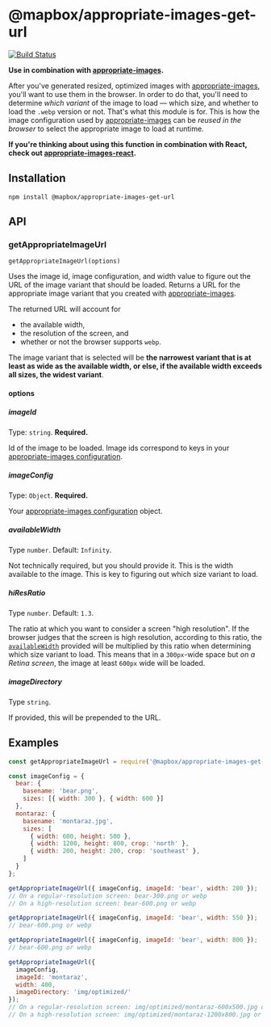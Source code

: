 # @mapbox/appropriate-images-get-url

[![Build Status](https://travis-ci.com/mapbox/appropriate-images-get-url.svg?branch=main)](https://travis-ci.com/mapbox/appropriate-images-get-url)

**Use in combination with [appropriate-images].**

After you've generated resized, optimized images with [appropriate-images], you'll want to use them in the browser.
In order to do that, you'll need to determine *which variant* of the image to load — which size, and whether to load the `.webp` version or not.
That's what this module is for.
This is how the image configuration used by [appropriate-images] can be *reused in the browser* to select the appropriate image to load at runtime.

**If you're thinking about using this function in combination with React, check out [appropriate-images-react](https://github.com/mapbox/appropriate-images-react).**

## Installation

```
npm install @mapbox/appropriate-images-get-url
```

## API

### getAppropriateImageUrl

`getAppropriateImageUrl(options)`

Uses the image id, image configuration, and width value to figure out the URL of the image variant that should be loaded.
Returns a URL for the appropriate image variant that you created with [appropriate-images].

The returned URL will account for

- the available width,
- the resolution of the screen, and
- whether or not the browser supports `webp`.

The image variant that is selected will be **the narrowest variant that is at least as wide as the available width, or else, if the available width exceeds all sizes, the widest variant**.

#### options

##### imageId

Type: `string`.
**Required.**

Id of the image to be loaded.
Image ids correspond to keys in your [appropriate-images configuration].

##### imageConfig

Type: `Object`.
**Required.**

Your [appropriate-images configuration] object.

##### availableWidth

Type `number`.
Default: `Infinity`.

Not technically required, but you should provide it.
This is the width available to the image.
This is key to figuring out which size variant to load.

##### hiResRatio

Type `number`.
Default: `1.3`.

The ratio at which you want to consider a screen "high resolution".
If the browser judges that the screen is high resolution, according to this ratio, the [`availableWidth`] provided will be multiplied by this ratio when determining which size variant to load.
This means that in a `300px`-wide space but *on a Retina screen*, the image at least `600px` wide will be loaded.

##### imageDirectory

Type `string`.

If provided, this will be prepended to the URL.

## Examples

```js
const getAppropriateImageUrl = require('@mapbox/appropriate-images-get-url');

const imageConfig = {
  bear: {
    basename: 'bear.png',
    sizes: [{ width: 300 }, { width: 600 }]
  },
  montaraz: {
    basename: 'montaraz.jpg',
    sizes: [
      { width: 600, height: 500 },
      { width: 1200, height: 800, crop: 'north' },
      { width: 200, height: 200, crop: 'southeast' },
    ]
  }
};

getAppropriateImageUrl({ imageConfig, imageId: 'bear', width: 280 });
// On a regular-resolution screen: bear-300.png or webp
// On a high-resolution screen: bear-600.png or webp

getAppropriateImageUrl({ imageConfig, imageId: 'bear', width: 550 });
// bear-600.png or webp

getAppropriateImageUrl({ imageConfig, imageId: 'bear', width: 800 });
// bear-600.png or webp

getAppropriateImageUrl({
  imageConfig,  
  imageId: 'montaraz',
  width: 400,
  imageDirectory: 'img/optimized/'
});
// On a regular-resolution screen: img/optimized/montaraz-600x500.jpg or webp
// On a high-resolution screen: img/optimized/montaraz-1200x800.jpg or webp
```

[appropriate-images]: https://github.com/mapbox/appropriate-images
[appropriate-images configuration]: https://github.com/mapbox/appropriate-images#image-configuration
[`availableWidth`]: #availablewidth
